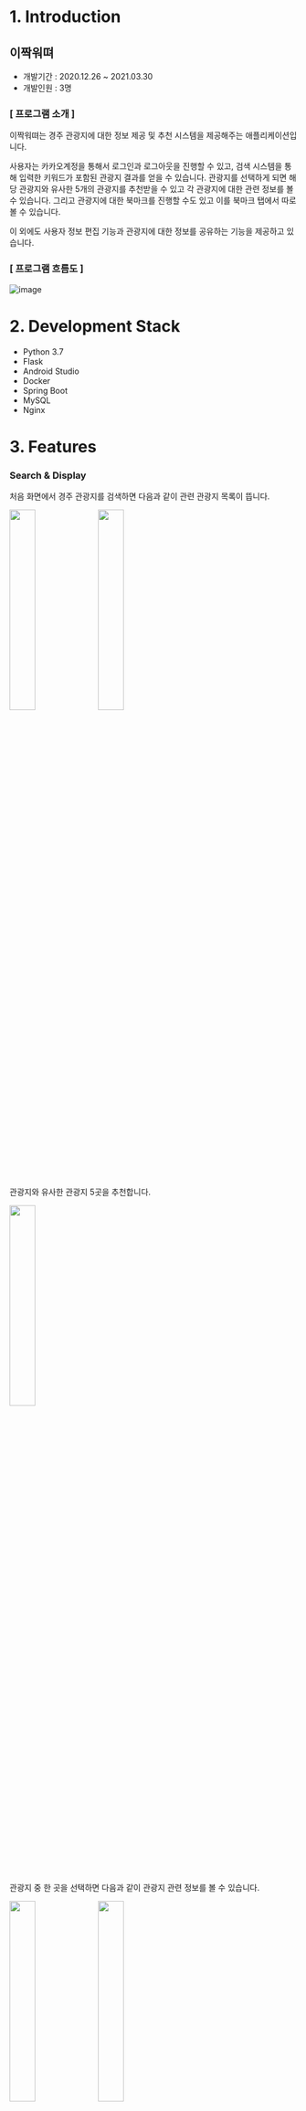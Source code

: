 # 1. Introduction
## 이짝워뗘

- 개발기간 : 2020.12.26 ~ 2021.03.30
- 개발인원 : 3명

### **[ 프로그램 소개 ]**

이짝워뗘는 경주 관광지에 대한 정보 제공 및 추천 시스템을 제공해주는 애플리케이션입니다. 

사용자는 카카오계정을 통해서 로그인과 로그아웃을 진행할 수 있고, 검색 시스템을 통해 입력한 키워드가 포함된 관광지 결과를 얻을 수 있습니다. 관광지를 선택하게 되면 해당 관광지와 유사한 5개의 관광지를 추천받을 수 있고 각 관광지에 대한 관련 정보를 볼 수 있습니다. 그리고 관광지에 대한 북마크를 진행할 수도 있고 이를 북마크 탭에서 따로 볼 수 있습니다. 

이 외에도 사용자 정보 편집 기능과 관광지에 대한 정보를 공유하는 기능을 제공하고 있습니다.


### [ 프로그램 흐름도 ]
![image](https://user-images.githubusercontent.com/60126234/112986007-eb62a100-919b-11eb-8370-f98e19dbdc3c.png)


# 2. Development Stack
- Python 3.7
- Flask
- Android Studio
- Docker
- Spring Boot
- MySQL
- Nginx


# 3. Features
### Search & Display

처음 화면에서 경주 관광지를 검색하면 다음과 같이 관련 관광지 목록이 뜹니다.
<p float="left">
    <img src="https://user-images.githubusercontent.com/53392870/112745585-831d8f00-8fe4-11eb-98e1-1e53d4360530.png" width="30%">
    <img src="https://user-images.githubusercontent.com/53392870/112745590-8fa1e780-8fe4-11eb-8dcd-e2d47daea7fb.png" width="30%">
</p>

관광지와 유사한 관광지 5곳을 추천합니다.

<img src="https://user-images.githubusercontent.com/53392870/112745597-9a5c7c80-8fe4-11eb-8c70-395648cbe3f7.png" width="30%">

관광지 중 한 곳을 선택하면 다음과 같이 관광지 관련 정보를 볼 수 있습니다.
<p float="left">
    <img src="https://user-images.githubusercontent.com/53392870/112745601-a21c2100-8fe4-11eb-9e76-2006c4f0cd54.png" width="30%">
    <img src="https://user-images.githubusercontent.com/53392870/112745603-a9432f00-8fe4-11eb-8359-c1ba94c9cc2b.png" width="30%">
</p>

관광지 페이지에서 공유 버튼을 클릭하면 다음과 같이 공유할 수 있고, 공유 화면은 앱 내의 관광지 정보를 그대로 담은 웹 페이지입니다.
<p float="left">
    <img src="https://user-images.githubusercontent.com/53392870/112745610-b19b6a00-8fe4-11eb-9705-f128148057f8.png" width="30%">
    <img src="https://user-images.githubusercontent.com/53392870/112746538-58363980-8fea-11eb-8377-e389ba22e462.png" width="30%">
</p>

### Bookmark

관광지 페이지에서 북마크 등록 및 해제를 할 수 있습니다.
<p float="left">
    <img src="https://user-images.githubusercontent.com/53392870/112745613-b95b0e80-8fe4-11eb-8ec5-8620047a7c3a.png" width="30%">
    <img src="https://user-images.githubusercontent.com/53392870/112746617-ddb9e980-8fea-11eb-8156-1a193580a37f.png" width="30%">
</p>

북마크를 등록하게 되면 북마크 탭에서 북마크 등록 현황을 확인할 수 있습니다. 북마크를 2초 이상 꾹 누르면 북마크 탭에서도 북마크를 해제할 수 있습니다.
<p float="left">
    <img src="https://user-images.githubusercontent.com/53392870/112745617-c1b34980-8fe4-11eb-846d-06fc60e6f625.png" width="30%">
    <img src="https://user-images.githubusercontent.com/53392870/112745631-e27b9f00-8fe4-11eb-88ea-758c7edfc91c.png" width="30%">
</p>

### MyPage
마이 페이지 탭을 클릭하면 내 정보를 볼 수 있습니다. My 편집을 클릭하면 나이, 주소, 성별을 수정할 수 있습니다.
<p float="left">
    <img src="https://user-images.githubusercontent.com/53392870/112745642-f7583280-8fe4-11eb-93ef-769249f100f1.png" width="20%">
    <img src="https://user-images.githubusercontent.com/53392870/112745644-f9ba8c80-8fe4-11eb-8dd9-0f6cb6d4df3c.png" width="20%">
</p>

# 4. Recommendation System
경주 관광지 추천 시스템은 사용자가 하나의 관광지명을 입력하면 이와 유사한 5개의 경주 관광지들을 추천해주는 추천 시스템입니다. 

## [ 추천 시스템 서버 ]

추천 시스템 서버는 Flask로 개발하였고, 앱 서버로 관광지 추천 요청이 들어오면 앱 서버가 추천 시스템 서버에 요청하도록 구현하였습니다.
* 경주 관광지 추천 시스템 : https://github.com/Na-Jinji/ai-server

<br>

## [ 추천 시스템 로직 ]
각각 경주 관광지의 특징들을 명사(noun), 대명사(pronoun), 동사(verb)로 표현한 특징 리스트를 생성하여 data.csv 파일로 저장하였습니다. 
추천 시스템을 생성할 때 csv 파일에서 '카테고리(category)', '관광지명(title)', '특징 리스트(tag)'를 추출합니다.
관광지마다 해당 카테고리와 특징 리스트를 하나의 text 문장으로 합친 뒤에 **Scikit-Learn의 CountVectorizer**를 통하여 문장 간 유사도를 구합니다. 
*CountVectorizer*는 문서 목록에서 각 문서의 feature (문장의 특징) 노출수를 가중치로 설정한 BOW(Bag Of Words) 벡터를 생성하는 API입니다.
*CountVectorizer의 fit_tranform*을 호출하여 각 관광지의 문장에서 노출되는 feature 수를 합한 DTM(Document Term Matrix)를 생성합니다. 여기서 경주 관광지들의 DTM은 shape가 (330, 878)입니다. 이 DTM을 이용하여 코사인 유사도(cosine similarity)를 구하면 get_recommendations이 호출될 때마다 코사인 유사도 중 해당 관광지명 인덱스에 해당하는 값에서 추천 개수만큼 뽑아냅니다. 이때 본인 관광지는 제외됩니다. 

```python
    class Model:
        def __init__(self, tokenizer=None):
            gyeongju_data = pd.read_csv('model/data.csv')
            self.metaData = gyeongju_data[['category', 'title', 'tag']].drop_duplicates()
            self.metaData['soup'] = self.metaData.apply(create_soup, axis=1)

            # 이름:index - 예) 로라커피:0, 이스트앵글:1
            self.indices = pd.Series(self.metaData.index, index=self.metaData['title']).drop_duplicates()

            # BOW 인코딩
            if tokenizer:
                count = CountVectorizer(analyzer='word', tokenizer=tokenizer.morphs)
            else:
                count = CountVectorizer(analyzer='word')
            count_matrix = count.fit_transform(self.metaData['soup'])

            # 코사인 유사도 구하기
            self.cosine_sim2 = cosine_similarity(count_matrix, count_matrix)

            # index 초기화
            self.metaData = self.metaData.reset_index()
            self.indices = pd.Series(self.metaData.index, index=self.metaData['title'])
```
<br>

### get_recommendations의 기본 로직은 이렇습니다.
1. 관광지명이 들어오면 관광지 이름을 가지고 있는 index를 뽑아냅니다. 
2. 코사인 유사도 중 관광지 이름에 해당하는 리스트인 sim_scores를 추출합니다. 
3. sim_scores를 내림차순으로 정렬합니다.
4. sim_scores에서 본인을 제외한 상위 5개를 뽑아낸 뒤 해당 score의 관광지명들을 리턴합니다. 

```python
   # 5개의 추천리스트 가져오기
    def get_recommendations(self, title):
        title = self.set_exact_title(title)
        if len(title) <= 0 or title == '':
            return []

        idx = self.indices[title]
        sim_scores = list(enumerate(self.cosine_sim2[idx]))  # 유사도 측정
        sim_scores = sorted(sim_scores, key=lambda x: x[1], reverse=True)  # 내림차순

        sim_scores = sim_scores[1:6]  # 5개
        attraction_indices = [i[0] for i in sim_scores]     # 장소 index
        scores = [i[1] for i in sim_scores]     # 유사도

        # debug
        for i in scores:
            print(i)

        result_data = self.metaData[['title', 'tag']].iloc[attraction_indices]
        result_data['scores'] = np.array(scores)
        return result_data['title'].values.tolist()
```
<br>

# 5. Server
애플리케이션 서버는 Spring Boot로 개발하였고, MySQL을 사용하였습니다. AWS EC2, RDS, S3를 이욯하고 있으며, Docker로 서버를 배포하였습니다. 이미지의 경우 s3에 저장해서 외부 접근을 허용하였습니다.

서버 구조는 아래의 [[ 애플리케이션 서버 구조 ]](#-애플리케이션-서버-구조-)와 같고 애플리케이션 서버에서 처리하는 주된 기능은 다음과 같습니다. 

추천 시스템 서버은 [[ 추천 시스템 서버 ]](#-추천-시스템-서버-)를 참고하세요.

* 애플리케이션 서버: https://github.com/nayoon-kim/ohmymoney-server

[ 사용자 ]
- 사용자 회원가입 및 로그인
- 사용자 정보 업데이트

[ 관광지 ]
- 추천 관광지 목록 요청
- 관광지 목록 가져오기 및 관광지 정보 표시

[ 북마크 ]
- 북마크 저장 및 삭제

## [ 애플리케이션 서버 구조 ]

<img src="https://user-images.githubusercontent.com/53392870/112744796-10111a00-8fde-11eb-8df3-4565910be6ba.png">

# 6. Source
* 경주 관광지의 이미지들은 구글 썸네일 이미지로부터 수집하였습니다.
* 경주 관광지의 카테고리(카페,명소,음식), 관광지명, 주소, 위치 정보(위도,경도), 전화번호, 홈페이지주소, 상세정보는 경주시청에서 운영하는 경주문화관광 웹사이트에서 수집하였습니다. 
>  경주문화관광 : https://www.gyeongju.go.kr/tour/index.do
<br><br>

# 7. Youtube


# 8. People
- 김나윤: https://github.com/nayoon-kim
- 김진희: https://github.com/jinhee19
- 설지우: https://github.com/jeewoo1025
